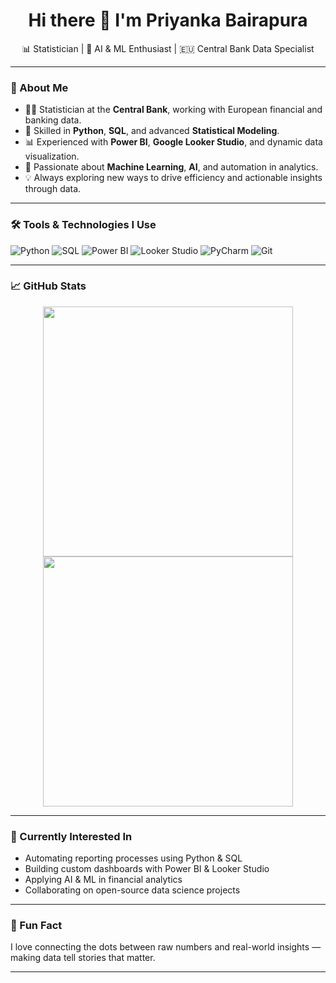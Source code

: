  <h1 align="center">Hi there 👋 I'm Priyanka Bairapura</h1>

<p align="center">
  📊 Statistician | 🧠 AI & ML Enthusiast | 🇪🇺 Central Bank Data Specialist  
</p>

---

### 💼 About Me
- 👩‍💼 Statistician at the **Central Bank**, working with European financial and banking data.
- 🐍 Skilled in **Python**, **SQL**, and advanced **Statistical Modeling**.
- 📊 Experienced with **Power BI**, **Google Looker Studio**, and dynamic data visualization.
- 🤖 Passionate about **Machine Learning**, **AI**, and automation in analytics.
- 💡 Always exploring new ways to drive efficiency and actionable insights through data.

---

### 🛠️ Tools & Technologies I Use

![Python](https://img.shields.io/badge/Python-3776AB?style=for-the-badge&logo=python&logoColor=white)
![SQL](https://img.shields.io/badge/SQL-07405E?style=for-the-badge&logo=sqlite&logoColor=white)
![Power BI](https://img.shields.io/badge/Power%20BI-F2C811?style=for-the-badge&logo=powerbi&logoColor=black)
![Looker Studio](https://img.shields.io/badge/Looker%20Studio-4285F4?style=for-the-badge&logo=googleanalytics&logoColor=white)
![PyCharm](https://img.shields.io/badge/PyCharm-000000?style=for-the-badge&logo=pycharm&logoColor=white)
![Git](https://img.shields.io/badge/Git-F05032?style=for-the-badge&logo=git&logoColor=white)

---

### 📈 GitHub Stats

<p align="center">
  <img src="https://github-readme-stats.vercel.app/api?username=priyankabairapura&show_icons=true&theme=radical" width="400"/>
  <img src="https://github-readme-streak-stats.herokuapp.com/?user=priyankabairapura&theme=radical" width="400"/>
</p>

---

### 📌 Currently Interested In

- Automating reporting processes using Python & SQL
- Building custom dashboards with Power BI & Looker Studio
- Applying AI & ML in financial analytics
- Collaborating on open-source data science projects

---

### 🌟 Fun Fact
I love connecting the dots between raw numbers and real-world insights — making data tell stories that matter.

---
